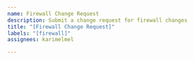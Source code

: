 ```yaml
---
name: Firewall Change Request
description: Submit a change request for firewall changes
title: "[Firewall Change Request]"
labels: "[firewall]"
assignees: karimelmel

---
```



